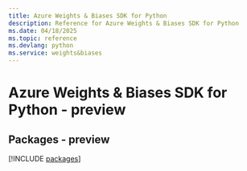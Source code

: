 ```yaml
---
title: Azure Weights & Biases SDK for Python
description: Reference for Azure Weights & Biases SDK for Python
ms.date: 04/18/2025
ms.topic: reference
ms.devlang: python
ms.service: weights&biases
---
```

# Azure Weights & Biases SDK for Python - preview
## Packages - preview
[!INCLUDE [packages](weights-&-biases-index.md)]